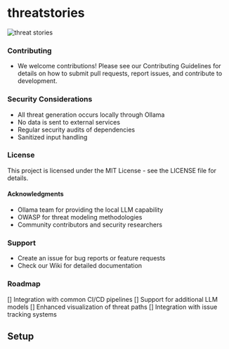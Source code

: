 # threatstories
![threat stories](ts_hoodie.jpg)


### Contributing
- We welcome contributions! Please see our Contributing Guidelines for details on how to submit pull requests, report issues, and contribute to development.

### Security Considerations
- All threat generation occurs locally through Ollama
- No data is sent to external services
- Regular security audits of dependencies
- Sanitized input handling

### License
This project is licensed under the MIT License - see the LICENSE file for details.

#### Acknowledgments
- Ollama team for providing the local LLM capability
- OWASP for threat modeling methodologies
- Community contributors and security researchers

### Support
- Create an issue for bug reports or feature requests
- Check our Wiki for detailed documentation

### Roadmap
[] Integration with common CI/CD pipelines
[] Support for additional LLM models
[] Enhanced visualization of threat paths
[] Integration with issue tracking systems




## Setup


## 
